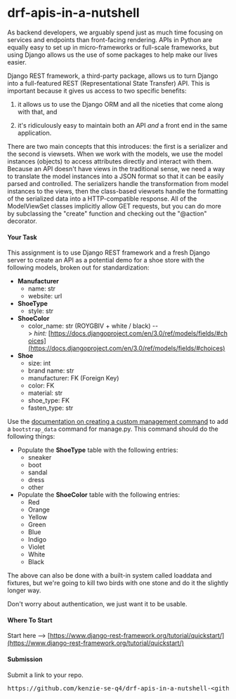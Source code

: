 <!-- 
References:

https://docs.djangoproject.com/en/3.0/howto/custom-management-commands/

https://simpleisbetterthancomplex.com/tutorial/2018/08/27/how-to-create-custom-django-management-commands.html
https://www.youtube.com/watch?v=V0RfgNIwCqI

People:
The questions channel feed was very helpful

 -->


# drf-apis-in-a-nutshell

As backend developers, we arguably spend just as much time focusing on services and endpoints than front-facing rendering. APIs in Python are equally easy to set up in micro-frameworks or full-scale frameworks, but using Django allows us the use of some packages to help make our lives easier.

<span>Django REST framework</span>, a third-party package, allows us to turn Django into a full-featured REST (Representational State Transfer) API. This is important because it gives us access to two specific benefits:

1) it allows us to use the Django ORM and all the niceties that come along with that, and

2) it's ridiculously easy to maintain both an API _and_ a front end in the same application.

There are two main concepts that this introduces: the first is a serializer and the second is viewsets. When we work with the models, we use the model instances (objects) to access attributes directly and interact with them. Because an API doesn't have views in the traditional sense, we need a way to translate the model instances into a JSON format so that it can be easily parsed and controlled. The serializers handle the transformation from model instances to the views, then the class-based viewsets handle the formatting of the serialized data into a HTTP-compatible response. All of the ModelViewSet classes implicitly allow GET requests, but you can do more by subclassing the "create" function and checking out the "@action" decorator.

#### **Your Task**

This assignment is to use <span>Django REST framework</span> and a fresh Django server to create an API as a potential demo for a shoe store with the following models, broken out for standardization:

*   **Manufacturer**
    *   name: str
    *   website: url
*   **ShoeType**
    *   style: str
*   **ShoeColor**
    *   color_name: str (ROYGBIV + white / black) --> _hint:_ [https://docs.djangoproject.com/en/3.0/ref/models/fields/#choices](https://docs.djangoproject.com/en/3.0/ref/models/fields/#choices)
*   **Shoe**
    *   size: int
    *   brand name: str
    *   manufacturer: FK (<span>Foreign Key</span>)
    *   color: FK
    *   material: str
    *   shoe_type: FK
    *   fasten_type: str

Use the [documentation on creating a custom management command](https://docs.djangoproject.com/en/3.0/howto/custom-management-commands/) to add a `bootstrap_data` command for manage.py. This command should do the following things:

*   Populate the **ShoeType** table with the following entries:
    *   sneaker
    *   boot
    *   sandal
    *   dress
    *   other
*   Populate the **ShoeColor** table with the following entries:
    *   Red
    *   Orange
    *   Yellow
    *   Green
    *   Blue
    *   Indigo
    *   Violet
    *   White
    *   Black

The above can also be done with a built-in system called loaddata and fixtures, but we're going to kill two birds with one stone and do it the slightly longer way.

Don't worry about authentication, we just want it to be usable.

#### **Where To Start**

Start here --> [https://www.django-rest-framework.org/tutorial/quickstart/](https://www.django-rest-framework.org/tutorial/quickstart/)

#### **Submission**

Submit a link to your repo.

<pre>https://github.com/kenzie-se-q4/drf-apis-in-a-nutshell-&ltgithub_username&gt/</pre>
